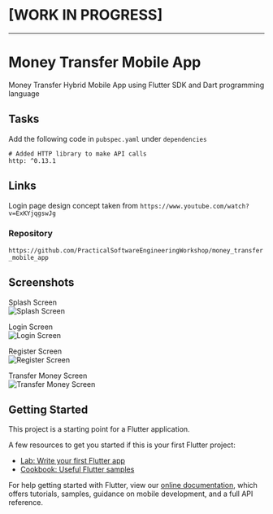 #  [WORK IN PROGRESS]
---
# Money Transfer Mobile App

Money Transfer Hybrid Mobile App using Flutter SDK and Dart programming language

## Tasks
Add the following code in `pubspec.yaml` under `dependencies`
```
# Added HTTP library to make API calls
http: ^0.13.1
```

## Links
Login page design concept taken from `https://www.youtube.com/watch?v=ExKYjqgswJg`  

### Repository
`https://github.com/PracticalSoftwareEngineeringWorkshop/money_transfer_mobile_app`

## Screenshots
Splash Screen  
![Splash Screen](screenshots/splash_screen.png)  

Login Screen  
![Login Screen](screenshots/login_screen.png)  

Register Screen  
![Register Screen](screenshots/register_screen.png)    

Transfer Money Screen  
![Transfer Money Screen](screenshots/transfer_money_screen.png)  

## Getting Started

This project is a starting point for a Flutter application.

A few resources to get you started if this is your first Flutter project:

- [Lab: Write your first Flutter app](https://flutter.dev/docs/get-started/codelab)
- [Cookbook: Useful Flutter samples](https://flutter.dev/docs/cookbook)

For help getting started with Flutter, view our
[online documentation](https://flutter.dev/docs), which offers tutorials,
samples, guidance on mobile development, and a full API reference.
